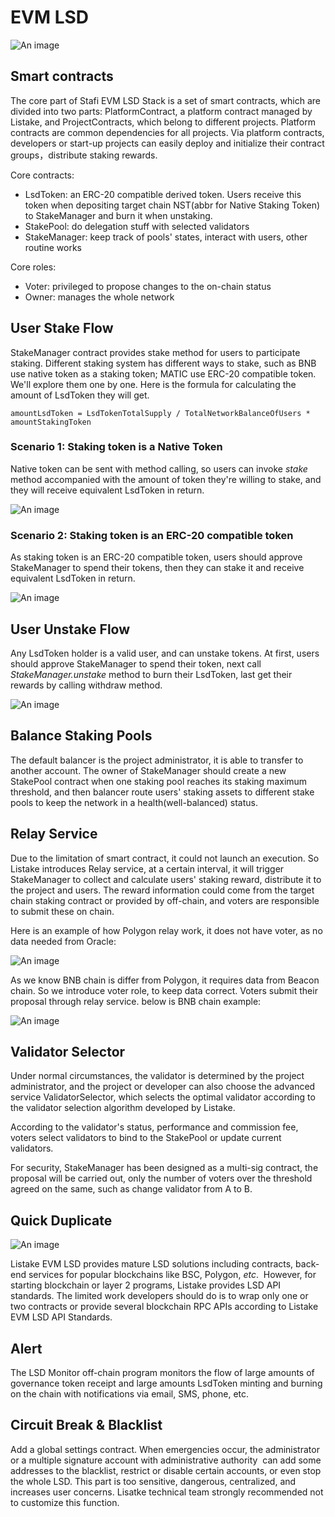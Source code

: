 # EVM LSD

![An image](/image/evmlsd_0.png)

## Smart contracts

The core part of Stafi EVM LSD Stack is a set of smart contracts, which are divided into two parts: PlatformContract, a platform contract managed by Listake, and ProjectContracts, which belong to different projects. Platform contracts are common dependencies for all projects. Via platform contracts, developers or start-up projects can easily deploy and initialize their contract groups，distribute staking rewards.

Core contracts:

- LsdToken: an ERC-20 compatible derived token. Users receive this token when depositing target chain NST(abbr for Native Staking Token) to StakeManager and burn it when unstaking.
- StakePool: do delegation stuff with selected validators
- StakeManager: keep track of pools' states, interact with users, other routine works

Core roles:

- Voter: privileged to propose changes to the on-chain status
- Owner: manages the whole network

## User Stake Flow

StakeManager contract provides stake method for users to participate staking. Different staking system has different ways to stake, such as BNB use native token as a staking token; MATIC use ERC-20 compatible token. We'll explore them one by one. Here is the formula for calculating the amount of LsdToken they will get.

`amountLsdToken = LsdTokenTotalSupply / TotalNetworkBalanceOfUsers * amountStakingToken`

### Scenario 1: Staking token is a Native Token

Native token can be sent with method calling, so users can invoke *stake* method accompanied with the amount of token they're willing to stake, and they will receive equivalent LsdToken in return.

![An image](/image/evmlsd_1.png)

### Scenario 2: Staking token is an ERC-20 compatible token

As staking token is an ERC-20 compatible token, users should approve StakeManager to spend their tokens, then they can stake it and receive equivalent LsdToken in return.

![An image](/image/evmlsd_2.png)

## User Unstake Flow

Any LsdToken holder is a valid user, and can unstake tokens. At first, users should approve StakeManager to spend their token, next call *StakeManager.unstake* method to burn their LsdToken, last get their rewards by calling withdraw method.

![An image](/image/evmlsd_3.png)

## Balance Staking Pools

The default balancer is the project administrator, it is able to transfer to another account. The owner of StakeManager should create a new StakePool contract when one staking pool reaches its staking maximum threshold, and then balancer route users' staking assets to different stake pools to keep the network in a health(well-balanced) status.

## Relay Service

Due to the limitation of smart contract, it could not launch an execution. So Listake introduces Relay service, at a certain interval, it will trigger StakeManager to collect and calculate users' staking reward, distribute it to the project and users. The reward information could come from the target chain staking contract or provided by off-chain, and voters are responsible to submit these on chain.

Here is an example of how Polygon relay work, it does not have voter, as no data needed from Oracle:

![An image](/image/evmlsd_4.png)

As we know BNB chain is differ from Polygon, it requires data from Beacon chain. So we introduce voter role, to keep data correct. Voters submit their proposal through relay service.  below is BNB chain example:

![An image](/image/evmlsd_5.png)

## Validator Selector

Under normal circumstances, the validator is determined by the project administrator, and the project or developer can also choose the advanced service ValidatorSelector, which selects the optimal validator according to the validator selection algorithm developed by Listake.

According to the validator's status, performance and commission fee, voters select validators to bind to the StakePool or update current validators.

For security, StakeManager has been designed as a multi-sig contract, the proposal will be carried out, only the number of voters over the threshold agreed on the same, such as change validator from A to B.

## Quick Duplicate

![An image](/image/evmlsd_6.png)

Listake EVM LSD provides mature LSD solutions including contracts, back-end services for popular blockchains like BSC, Polygon, *etc*.  However, for starting blockchain or layer 2 programs, Listake provides LSD API standards. The limited work developers should do is to wrap only one or two contracts or provide several blockchain RPC APIs according to Listake EVM LSD API Standards.

## Alert

The LSD Monitor off-chain program monitors the flow of large amounts of governance token receipt and large amounts LsdToken minting and burning on the chain with notifications via email, SMS, phone, etc.

## Circuit Break & Blacklist

Add a global settings contract. When emergencies occur, the administrator or a multiple signature account with administrative authority  can add some addresses to the blacklist, restrict or disable certain accounts, or even stop the whole LSD. This part is too sensitive, dangerous, centralized, and increases user concerns. Lisatke technical team strongly recommended not to customize this function.